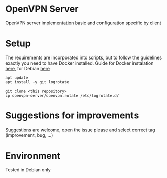 # OpenVPN Server
OpenVPN server implementation basic and configuration specific by client

# Setup
The requirements are incorporated into scripts, but to follow the guidelines exactly you need to have Docker installed. Guide for Docker instalation [here](https://docs.docker.com/engine/install/), for Debian [here](https://raw.githubusercontent.com/willyamcts/openvpn-server/refs/heads/test/test/docker_install.sh)

```
apt update
apt install -y git logrotate

git clone <this repository>
cp openvpn-server/openvpn.rotate /etc/logrotate.d/
```

# Suggestions for improvements 
Suggestions are welcome, open the issue please and select correct tag (improvement, bug, ...)

# Environment
Tested in Debian only 
